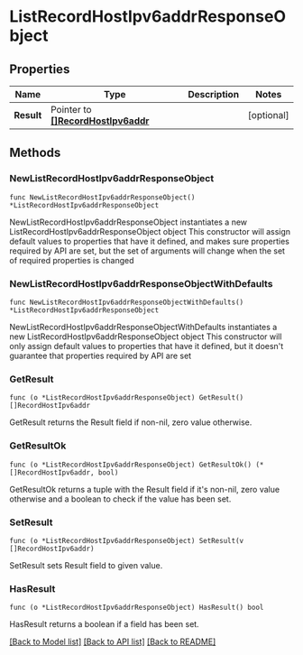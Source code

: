 # ListRecordHostIpv6addrResponseObject

## Properties

Name | Type | Description | Notes
------------ | ------------- | ------------- | -------------
**Result** | Pointer to [**[]RecordHostIpv6addr**](RecordHostIpv6addr.md) |  | [optional] 

## Methods

### NewListRecordHostIpv6addrResponseObject

`func NewListRecordHostIpv6addrResponseObject() *ListRecordHostIpv6addrResponseObject`

NewListRecordHostIpv6addrResponseObject instantiates a new ListRecordHostIpv6addrResponseObject object
This constructor will assign default values to properties that have it defined,
and makes sure properties required by API are set, but the set of arguments
will change when the set of required properties is changed

### NewListRecordHostIpv6addrResponseObjectWithDefaults

`func NewListRecordHostIpv6addrResponseObjectWithDefaults() *ListRecordHostIpv6addrResponseObject`

NewListRecordHostIpv6addrResponseObjectWithDefaults instantiates a new ListRecordHostIpv6addrResponseObject object
This constructor will only assign default values to properties that have it defined,
but it doesn't guarantee that properties required by API are set

### GetResult

`func (o *ListRecordHostIpv6addrResponseObject) GetResult() []RecordHostIpv6addr`

GetResult returns the Result field if non-nil, zero value otherwise.

### GetResultOk

`func (o *ListRecordHostIpv6addrResponseObject) GetResultOk() (*[]RecordHostIpv6addr, bool)`

GetResultOk returns a tuple with the Result field if it's non-nil, zero value otherwise
and a boolean to check if the value has been set.

### SetResult

`func (o *ListRecordHostIpv6addrResponseObject) SetResult(v []RecordHostIpv6addr)`

SetResult sets Result field to given value.

### HasResult

`func (o *ListRecordHostIpv6addrResponseObject) HasResult() bool`

HasResult returns a boolean if a field has been set.


[[Back to Model list]](../README.md#documentation-for-models) [[Back to API list]](../README.md#documentation-for-api-endpoints) [[Back to README]](../README.md)


